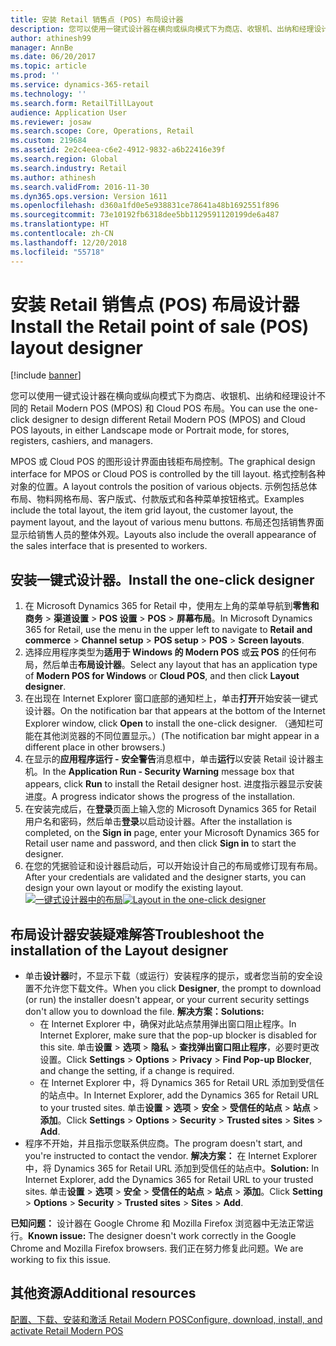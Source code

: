 ```yaml
---
title: 安装 Retail 销售点 (POS) 布局设计器
description: 您可以使用一键式设计器在横向或纵向模式下为商店、收银机、出纳和经理设计不同的 Retail Modern POS (MPOS) 和 Cloud POS 布局。
author: athinesh99
manager: AnnBe
ms.date: 06/20/2017
ms.topic: article
ms.prod: ''
ms.service: dynamics-365-retail
ms.technology: ''
ms.search.form: RetailTillLayout
audience: Application User
ms.reviewer: josaw
ms.search.scope: Core, Operations, Retail
ms.custom: 219684
ms.assetid: 2e2c4eea-c6e2-4912-9832-a6b22416e39f
ms.search.region: Global
ms.search.industry: Retail
ms.author: athinesh
ms.search.validFrom: 2016-11-30
ms.dyn365.ops.version: Version 1611
ms.openlocfilehash: d360a1fd0e5e938831ce78641a48b1692551f896
ms.sourcegitcommit: 73e10192fb6318dee5bb1129591120199de6a487
ms.translationtype: HT
ms.contentlocale: zh-CN
ms.lasthandoff: 12/20/2018
ms.locfileid: "55718"
---
```

# <a name="install-the-retail-point-of-sale-pos-layout-designer"></a><span data-ttu-id="cb4c1-103">安装 Retail 销售点 (POS) 布局设计器</span><span class="sxs-lookup"><span data-stu-id="cb4c1-103">Install the Retail point of sale (POS) layout designer</span></span>

[!include [banner](includes/banner.md)]

<span data-ttu-id="cb4c1-104">您可以使用一键式设计器在横向或纵向模式下为商店、收银机、出纳和经理设计不同的 Retail Modern POS (MPOS) 和 Cloud POS 布局。</span><span class="sxs-lookup"><span data-stu-id="cb4c1-104">You can use the one-click designer to design different Retail Modern POS (MPOS) and Cloud POS layouts, in either Landscape mode or Portrait mode, for stores, registers, cashiers, and managers.</span></span>

<span data-ttu-id="cb4c1-105">MPOS 或 Cloud POS 的图形设计界面由钱柜布局控制。</span><span class="sxs-lookup"><span data-stu-id="cb4c1-105">The graphical design interface for MPOS or Cloud POS is controlled by the till layout.</span></span> <span data-ttu-id="cb4c1-106">格式控制各种对象的位置。</span><span class="sxs-lookup"><span data-stu-id="cb4c1-106">A layout controls the position of various objects.</span></span> <span data-ttu-id="cb4c1-107">示例包括总体布局、物料网格布局、客户版式、付款版式和各种菜单按钮格式。</span><span class="sxs-lookup"><span data-stu-id="cb4c1-107">Examples include the total layout, the item grid layout, the customer layout, the payment layout, and the layout of various menu buttons.</span></span> <span data-ttu-id="cb4c1-108">布局还包括销售界面显示给销售人员的整体外观。</span><span class="sxs-lookup"><span data-stu-id="cb4c1-108">Layouts also include the overall appearance of the sales interface that is presented to workers.</span></span>

## <a name="install-the-one-click-designer"></a><span data-ttu-id="cb4c1-109">安装一键式设计器。</span><span class="sxs-lookup"><span data-stu-id="cb4c1-109">Install the one-click designer</span></span>
1.  <span data-ttu-id="cb4c1-110">在 Microsoft Dynamics 365 for Retail 中，使用左上角的菜单导航到**零售和商务** &gt; **渠道设置** &gt; **POS 设置** &gt; **POS** &gt; **屏幕布局**。</span><span class="sxs-lookup"><span data-stu-id="cb4c1-110">In Microsoft Dynamics 365 for Retail, use the menu in the upper left to navigate to **Retail** **and commerce** &gt; **Channel setup** &gt; **POS setup** &gt; **POS** &gt; **Screen layouts**.</span></span>
2.  <span data-ttu-id="cb4c1-111">选择应用程序类型为**适用于 Windows 的 Modern POS** 或**云 POS** 的任何布局，然后单击**布局设计器**。</span><span class="sxs-lookup"><span data-stu-id="cb4c1-111">Select any layout that has an application type of **Modern POS for Windows** or **Cloud POS**, and then click **Layout designer**.</span></span>
3.  <span data-ttu-id="cb4c1-112">在出现在 Internet Explorer 窗口底部的通知栏上，单击**打开**开始安装一键式设计器。</span><span class="sxs-lookup"><span data-stu-id="cb4c1-112">On the notification bar that appears at the bottom of the Internet Explorer window, click **Open** to install the one-click designer.</span></span> <span data-ttu-id="cb4c1-113">（通知栏可能在其他浏览器的不同位置显示。）</span><span class="sxs-lookup"><span data-stu-id="cb4c1-113">(The notification bar might appear in a different place in other browsers.)</span></span>
4.  <span data-ttu-id="cb4c1-114">在显示的**应用程序运行 - 安全警告**消息框中，单击**运行**以安装 Retail 设计器主机。</span><span class="sxs-lookup"><span data-stu-id="cb4c1-114">In the **Application Run - Security Warning** message box that appears, click **Run** to install the Retail designer host.</span></span> <span data-ttu-id="cb4c1-115">进度指示器显示安装进度。</span><span class="sxs-lookup"><span data-stu-id="cb4c1-115">A progress indicator shows the progress of the installation.</span></span>
5.  <span data-ttu-id="cb4c1-116">在安装完成后，在**登录**页面上输入您的 Microsoft Dynamics 365 for Retail 用户名和密码，然后单击**登录**以启动设计器。</span><span class="sxs-lookup"><span data-stu-id="cb4c1-116">After the installation is completed, on the **Sign in** page, enter your Microsoft Dynamics 365 for Retail user name and password, and then click **Sign in** to start the designer.</span></span>
6.  <span data-ttu-id="cb4c1-117">在您的凭据验证和设计器启动后，可以开始设计自己的布局或修订现有布局。</span><span class="sxs-lookup"><span data-stu-id="cb4c1-117">After your credentials are validated and the designer starts, you can design your own layout or modify the existing layout.</span></span> <span data-ttu-id="cb4c1-118">[![一键式设计器中的布局](./media/screenlayoutdesign_mposdownload-1024x664.png)](./media/screenlayoutdesign_mposdownload.png)</span><span class="sxs-lookup"><span data-stu-id="cb4c1-118">[![Layout in the one-click designer](./media/screenlayoutdesign_mposdownload-1024x664.png)](./media/screenlayoutdesign_mposdownload.png)</span></span>

## <a name="troubleshoot-the-installation-of-the-layout-designer"></a><span data-ttu-id="cb4c1-119">布局设计器安装疑难解答</span><span class="sxs-lookup"><span data-stu-id="cb4c1-119">Troubleshoot the installation of the Layout designer</span></span>
-   <span data-ttu-id="cb4c1-120">单击**设计器**时，不显示下载（或运行）安装程序的提示，或者您当前的安全设置不允许您下载文件。</span><span class="sxs-lookup"><span data-stu-id="cb4c1-120">When you click **Designer**, the prompt to download (or run) the installer doesn't appear, or your current security settings don't allow you to download the file.</span></span> <span data-ttu-id="cb4c1-121">**解决方案：**</span><span class="sxs-lookup"><span data-stu-id="cb4c1-121">**Solutions:**</span></span>
    -   <span data-ttu-id="cb4c1-122">在 Internet Explorer 中，确保对此站点禁用弹出窗口阻止程序。</span><span class="sxs-lookup"><span data-stu-id="cb4c1-122">In Internet Explorer, make sure that the pop-up blocker is disabled for this site.</span></span> <span data-ttu-id="cb4c1-123">单击**设置** &gt; **选项** &gt; **隐私** &gt; **查找弹出窗口阻止程序**，必要时更改设置。</span><span class="sxs-lookup"><span data-stu-id="cb4c1-123">Click **Settings** &gt; **Options** &gt; **Privacy** &gt; **Find Pop-up Blocker**, and change the setting, if a change is required.</span></span>
    -   <span data-ttu-id="cb4c1-124">在 Internet Explorer 中，将 Dynamics 365 for Retail URL 添加到受信任的站点中。</span><span class="sxs-lookup"><span data-stu-id="cb4c1-124">In Internet Explorer, add the Dynamics 365 for Retail URL to your trusted sites.</span></span> <span data-ttu-id="cb4c1-125">单击**设置** &gt; **选项** &gt; **安全** &gt; **受信任的站点** &gt; **站点** &gt; **添加**。</span><span class="sxs-lookup"><span data-stu-id="cb4c1-125">Click **Settings** &gt; **Options** &gt; **Security** &gt; **Trusted sites** &gt; **Sites** &gt; **Add**.</span></span>
-   <span data-ttu-id="cb4c1-126">程序不开始，并且指示您联系供应商。</span><span class="sxs-lookup"><span data-stu-id="cb4c1-126">The program doesn't start, and you're instructed to contact the vendor.</span></span> <span data-ttu-id="cb4c1-127">**解决方案：** 在 Internet Explorer 中，将 Dynamics 365 for Retail URL 添加到受信任的站点中。</span><span class="sxs-lookup"><span data-stu-id="cb4c1-127">**Solution:** In Internet Explorer, add the Dynamics 365 for Retail URL to your trusted sites.</span></span> <span data-ttu-id="cb4c1-128">单击**设置** &gt; **选项** &gt; **安全** &gt; **受信任的站点** &gt; **站点** &gt; **添加**。</span><span class="sxs-lookup"><span data-stu-id="cb4c1-128">Click **Setting** &gt; **Options** &gt; **Security** &gt; **Trusted sites** &gt; **Sites** &gt; **Add**.</span></span>

<span data-ttu-id="cb4c1-129">**已知问题：** 设计器在 Google Chrome 和 Mozilla Firefox 浏览器中无法正常运行。</span><span class="sxs-lookup"><span data-stu-id="cb4c1-129">**Known issue:** The designer doesn't work correctly in the Google Chrome and Mozilla Firefox browsers.</span></span> <span data-ttu-id="cb4c1-130">我们正在努力修复此问题。</span><span class="sxs-lookup"><span data-stu-id="cb4c1-130">We are working to fix this issue.</span></span>

<a name="additional-resources"></a><span data-ttu-id="cb4c1-131">其他资源</span><span class="sxs-lookup"><span data-stu-id="cb4c1-131">Additional resources</span></span>
--------

[<span data-ttu-id="cb4c1-132">配置、下载、安装和激活 Retail Modern POS</span><span class="sxs-lookup"><span data-stu-id="cb4c1-132">Configure, download, install, and activate Retail Modern POS</span></span>](retail-modern-pos-device-activation.md)



